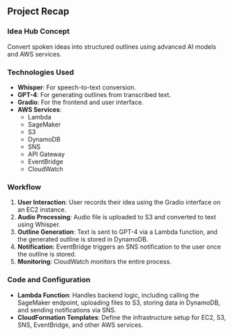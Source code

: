 ## Project Recap

### Idea Hub Concept
Convert spoken ideas into structured outlines using advanced AI models and AWS services.

### Technologies Used
- **Whisper**: For speech-to-text conversion.
- **GPT-4**: For generating outlines from transcribed text.
- **Gradio**: For the frontend and user interface.
- **AWS Services**: 
  - Lambda
  - SageMaker
  - S3
  - DynamoDB
  - SNS
  - API Gateway
  - EventBridge
  - CloudWatch

### Workflow
1. **User Interaction**: User records their idea using the Gradio interface on an EC2 instance.
2. **Audio Processing**: Audio file is uploaded to S3 and converted to text using Whisper.
3. **Outline Generation**: Text is sent to GPT-4 via a Lambda function, and the generated outline is stored in DynamoDB.
4. **Notification**: EventBridge triggers an SNS notification to the user once the outline is stored.
5. **Monitoring**: CloudWatch monitors the entire process.

### Code and Configuration
- **Lambda Function**: Handles backend logic, including calling the SageMaker endpoint, uploading files to S3, storing data in DynamoDB, and sending notifications via SNS.
- **CloudFormation Templates**: Define the infrastructure setup for EC2, S3, SNS, EventBridge, and other AWS services.
